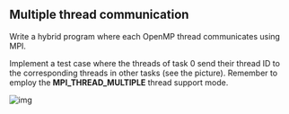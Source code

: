 ## Multiple thread communication

Write a hybrid program where each OpenMP thread communicates using MPI.

Implement a test case where the threads of task 0 send their thread ID to
the corresponding threads in other tasks (see the picture). Remember to employ
the **MPI_THREAD_MULTIPLE** thread support mode.

![img](img/communication-pattern.png)
